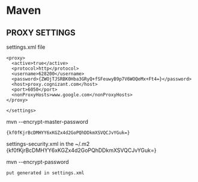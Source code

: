 # Maven

PROXY SETTINGS
--------------
settings.xml file

 <settings xmlns="http://maven.apache.org/SETTINGS/1.0.0"
      xmlns:xsi="http://www.w3.org/2001/XMLSchema-instance"
      xsi:schemaLocation="http://maven.apache.org/SETTINGS/1.0.0
                          https://maven.apache.org/xsd/settings-1.0.0.xsd">
<proxies>
    
    <proxy>      
      <active>true</active>
      <protocol>http</protocol>
      <username>628200</username>
      <password>{ZWOjTJSRBK0Hba3GRyQ+fSFeuwyB9p7V6WOQeMx+Ft4=}</password>
      <host>proxy.cognizant.com</host>
      <port>6050</port>
      <nonProxyHosts>www.google.com</nonProxyHosts>
    </proxy>
    
  </proxies>

    </settings>
    
mvn --encrypt-master-password

	{kf0fKjrBcDMHYY6xKGZx4d2GoPQhDDkmXSVQCJvYGuk=}

settings-security.xml in the ~/.m2 
	<settingsSecurity>
  	<master>{kf0fKjrBcDMHYY6xKGZx4d2GoPQhDDkmXSVQCJvYGuk=}</master>
	</settingsSecurity>



mvn --encrypt-password

	put generated in settings.xml
